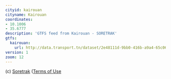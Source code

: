 ```yaml
---
cityid: kairouan
cityname: Kairouan
coordinates:
- 10.1006
- 35.6777
description: 'GTFS feed from Kairouan - SORETRAK'
gtfs:
  kairouan:
    url: http://data.transport.tn/dataset/2e48111d-9bb0-416b-a9a4-65c06d6f5465/resource/f2dd2440-b7e1-44fb-8bf1-6fa631078cd2/download/gtfs.zip
version: 1
zoom: 12
---
```


(c) [Soretrak](http://www.soretrak.com.tn/)
([Terms of Use](https://www.etalab.gouv.fr/wp-content/uploads/2017/04/ETALAB-Licence-Ouverte-v2.0.pdf)
